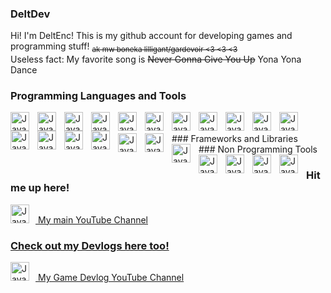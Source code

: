 ### DeltDev

<!--
**DeltDev/DeltDev** is a ✨ _special_ ✨ repository because its `README.md` (this file) appears on your GitHub profile.

Here are some ideas to get you started:
**/

-->
Hi! I'm DeltEnc! This is my github account for developing games and programming stuff! <sub> ~~ak mw boneka lilligant/gardevoir <3 <3 <3~~ </sub>
<br/>
Useless fact: My favorite song is ~~Never Gonna Give You Up~~ Yona Yona Dance
### Programming Languages and Tools
<img align="left" alt = "Java" width="30px" style ="padding-right:10px" src="https://cdn.jsdelivr.net/gh/devicons/devicon/icons/c/c-original.svg" />
<img align="left" alt = "Java" width="30px" style ="padding-right:10px" src="https://cdn.jsdelivr.net/gh/devicons/devicon/icons/cplusplus/cplusplus-original.svg" />
<img align="left" alt = "Java" width="30px" style ="padding-right:10px" src="https://cdn.jsdelivr.net/gh/devicons/devicon/icons/python/python-original.svg" />
<img align="left" alt = "Java" width="30px" style ="padding-right:10px" src="https://cdn.jsdelivr.net/gh/devicons/devicon/icons/csharp/csharp-original.svg" />
<img align="left" alt = "Java" width="30px" style ="padding-right:10px" src="https://cdn.jsdelivr.net/gh/devicons/devicon/icons/unity/unity-original.svg" />
<img align="left" alt = "Java" width="30px" style ="padding-right:10px" src="https://cdn.jsdelivr.net/gh/devicons/devicon/icons/visualstudio/visualstudio-plain.svg" />
<img align="left" alt = "Java" width="30px" style ="padding-right:10px" src="https://cdn.jsdelivr.net/gh/devicons/devicon/icons/vscode/vscode-original.svg" />
<img align="left" alt = "Java" width="30px" style ="padding-right:10px" src="https://cdn.jsdelivr.net/gh/devicons/devicon/icons/java/java-original.svg" />
<img align="left" alt = "Java" width="30px" style ="padding-right:10px" src="https://cdn.jsdelivr.net/gh/devicons/devicon/icons/go/go-original-wordmark.svg" />
<img align="left" alt = "Java" width="30px" style ="padding-right:10px" src="https://cdn.jsdelivr.net/gh/devicons/devicon/icons/haskell/haskell-original.svg" />
<img align="left" alt = "Java" width="30px" style ="padding-right:10px" src="https://cdn.jsdelivr.net/gh/devicons/devicon/icons/php/php-original.svg" />
<img align="left" alt = "Java" width="30px" style ="padding-right:10px" src="https://cdn.jsdelivr.net/gh/devicons/devicon/icons/html5/html5-original.svg" />
<img align="left" alt = "Java" width="30px" style ="padding-right:10px" src="https://cdn.jsdelivr.net/gh/devicons/devicon/icons/css3/css3-original.svg" />
<img align="left" alt = "Java" width="30px" style ="padding-right:10px" src="https://cdn.jsdelivr.net/gh/devicons/devicon/icons/javascript/javascript-original.svg" />
<img align="left" alt = "Java" width="30px" style ="padding-right:10px" src="https://cdn.jsdelivr.net/gh/devicons/devicon/icons/typescript/typescript-original.svg" />
<br />
<br/>
### Frameworks and Libraries
<img align="left" alt = "Java" width="30px" style ="padding-right:10px" src="https://cdn.jsdelivr.net/gh/devicons/devicon/icons/react/react-original.svg" />
<img align="left" alt = "Java" width="30px" style ="padding-right:10px" src="https://cdn.jsdelivr.net/gh/devicons/devicon/icons/laravel/laravel-original.svg" />
<br/>
### Non Programming Tools
<img align="left" alt = "Java" width="30px" style ="padding-right:10px" src="https://cdn.jsdelivr.net/gh/devicons/devicon/icons/aftereffects/aftereffects-original.svg" />
<img align="left" alt = "Java" width="30px" style ="padding-right:10px" src="https://cdn.jsdelivr.net/gh/devicons/devicon/icons/premierepro/premierepro-plain.svg" />     
<img align="left" alt = "Java" width="30px" style ="padding-right:10px" src="https://cdn.jsdelivr.net/gh/devicons/devicon/icons/gimp/gimp-original.svg" />
<img align="left" alt = "Java" width="30px" style ="padding-right:10px" src="https://cdn.jsdelivr.net/gh/devicons/devicon/icons/photoshop/photoshop-plain.svg" />
<img align="left" alt = "Java" width="30px" style ="padding-right:10px" src="https://cdn.jsdelivr.net/gh/devicons/devicon/icons/blender/blender-original.svg" />
<br/>

### Hit me up here!
<p align="left">
<a href="https://www.youtube.com/channel/UCLXacNase8jguWrfo28aKzg" target="_blank" rel="noreferrer"> <img src="https://www.svgrepo.com/show/13671/youtube.svg" alt="Java" width="30px" style ="padding-right:10px"/> 
My main YouTube Channel
<br/>

### Check out my Devlogs here too!
<a href="https://www.youtube.com/channel/UClaM9jkvhYADUQ6LgvEHDqA" target="_blank" rel="noreferrer"> <img src="https://www.svgrepo.com/show/13671/youtube.svg" alt="Java" width="30px" style ="padding-right:10px"/>
My Game Devlog YouTube Channel
<br/>
